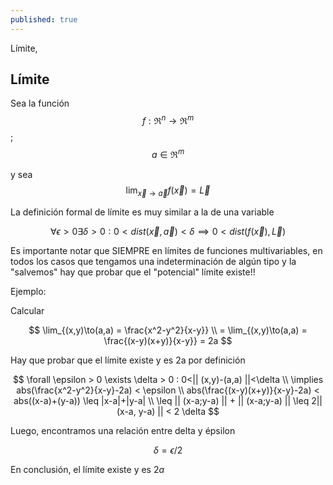 ```yaml
---
published: true
---
```

Límite,

## Límite

Sea la función $$ f:\Re^n \to \Re^m $$ ; $$ a \in \Re^m $$

y sea $$ \lim_{\vec x\to \vec a} f(\vec x) = \vec L $$

La definición formal de límite es muy similar a la de una variable

$$ \forall \epsilon > 0 \exists \delta > 0 : 0<dist(\vec x,\vec a)<\delta \implies 0<dist(f(\vec x), \vec L) $$

Es importante notar que SIEMPRE en límites de funciones multivariables, en todos los casos que tengamos una indeterminación de algún tipo y la "salvemos" hay que probar que el "potencial" límite existe!!

Ejemplo:

Calcular

$$ \lim_{(x,y)\to(a,a) = \frac{x^2-y^2}{x-y}} \\
= \lim_{(x,y)\to(a,a) = \frac{(x-y)(x+y)}{x-y}} = 2a $$

Hay que probar que el límite existe y es 2a por definición

$$ \forall \epsilon > 0 \exists \delta > 0 : 0<|| (x,y)-(a,a) ||<\delta \\
\implies abs(\frac{x^2-y^2}{x-y}-2a) < \epsilon \\
abs(\frac{(x-y)(x+y)}{x-y}-2a) < abs((x-a)+(y-a)) \leq |x-a|+|y-a| \\
\leq || (x-a;y-a) || + || (x-a;y-a) || \leq 2|| (x-a, y-a) || < 2 \delta
$$

Luego, encontramos una relación entre delta y épsilon

$$ \delta = \epsilon/2 $$

En conclusión, el límite existe y es $2a$